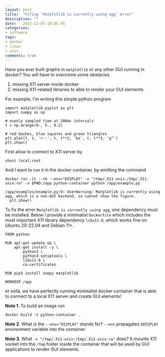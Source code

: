 ```yaml
---
layout: post
title:  "Fifing `Matplotlib is currently using agg` error"
description: ""
date:   2022-12-03 10:05:45
categories:
- software
tags:
- docker
- linux
- unix
comments: true
---
```


Have you ever built graphs in `matplotlib` or any other GUI running in docker? You will have to overcome some obstacles

1. missing X11 server inside docker
2. missing X11-related libraries to able to render your GUI elements

For example, I'm writing this simple python program

```
import matplotlib.pyplot as plt
import numpy as np

# evenly sampled time at 200ms intervals
t = np.arange(0., 5., 0.2)

# red dashes, blue squares and green triangles
plt.plot(t, t, 'r--', t, t**2, 'bs', t, t**3, 'g^')
plt.show()
```

First allow to connect to X11 server by 

```
xhost local:root
```

And I want to run it in the docker container, by emitting the command

```
docker run -it --rm --env="DISPLAY" -v "/tmp/.X11-unix:/tmp/.X11-unix:rw" -v $PWD:/app python-container python /app/example.py

/app/examples/example.py:9: UserWarning: Matplotlib is currently using agg, which is a non-GUI backend, so cannot show the figure.
  plt.show()
```

To fix the error `Matplotlib is currently using agg`, one dependency must be installed. Below I provide a minimalist `Dockerfile` which includes the most important 
X11 library dependency `libx11-6`, which works fine on Ubuntu 20-22.04 and Debian 11+.

```
FROM python

RUN apt-get update && \
    apt-get install -y \
        python3 \
        python3-setuptools \
        libx11-6 \
        ca-certificates

RUN pip3 install numpy matplotlib

WORKDIR /app
```

et voilà, we have perfectly running minimalist docker container that is able to connect to a local X11 server and create GUI elements!

**Note 1**. To build an image run 

```
docker build -t python-container .
```

**Note 2**. What is the `--env="DISPLAY"` stands for? `--env` propagates `$DISPLAY` environment variable into the container.

 **Note 3**. What `-v "/tmp/.X11-unix:/tmp/.X11-unix:rw"` does? It mounts X11 socket into the `/tmp` folder inside the container 
 that will be used by GUI applications to render GUI elements.
